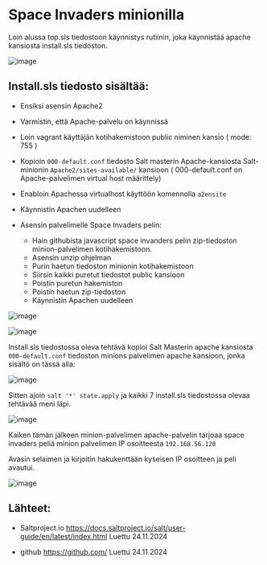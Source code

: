# Space Invaders minionilla

Loin alussa top.sls tiedostoon käynnistys rutiinin, joka käynnistää apache kansiosta install.sls tiedoston.


![image](https://github.com/user-attachments/assets/7df56ed0-0e5e-4e5f-92bd-fbd5576fbf9a)


## Install.sls tiedosto sisältää:

* Ensiksi asensin Apache2
  
* Varmistin, että Apache-palvelu on käynnissä

* Loin vagrant käyttäjän kotihakemistoon public niminen kansio ( mode: 755 )   

* Kopioin <code>000-default.conf</code> tiedosto Salt masterin Apache-kansiosta Salt-minionin <code>Apache2/sites-available/</code> kansioon
  ( 000-default.conf on Apache-palvelimen virtual host määrittely)

* Enabloin Apachessa virtualhost käyttöön komennolla <code>a2ensite</code>

* Käynnistin Apachen uudelleen

* Asensin palvelimelle Space Invaders pelin:
  - Hain githubista javascript space invanders pelin zip-tiedoston minion-palvelimen kotihakemistoon.
  - Asensin unzip ohjelman
  - Purin haetun tiedoston minionin kotihakemistoon
  - Siirsin kaikki puretut tiedostot public kansioon
  - Poistin puretun hakemiston
  - Poistin haetun zip-tiedoston
  - Käynnistin Apachen uudelleen
  

![image](https://github.com/user-attachments/assets/f3ab25cd-7dbd-4542-907d-c0ccdd434f9b)


![image](https://github.com/user-attachments/assets/2fe296b4-917f-4b24-a2e5-a9d0dc6c2b7f)


Install.sls tiedostossa oleva tehtävä kopioi Salt Masterin apache kansiosta <code>000-default.conf</code> tiedoston minions palvelimen apache kansioon, jonka sisältö on tässä alla:


![image](https://github.com/user-attachments/assets/8c0e8a85-ef6a-444f-907f-78339ec7bd0e)


Sitten ajoin <code>salt '*' state.apply</code> ja kaikki 7 install.sls tiedostossa olevaa tehtävää meni läpi.


![image](https://github.com/user-attachments/assets/6d633617-2e53-477f-bd9f-eae6fe766d3f)


Kaiken tämän jälkeen minion-palvelimen apache-palvelin tarjoaa space invaders peliä minion palvelimen IP osoitteesta <code>192.168.56.120</code>


Avasin selaimen ja kirjoitin hakukenttään kyseisen IP osoitteen ja peli avautui.


![image](https://github.com/user-attachments/assets/97f45670-a417-4c58-b09b-758beae80cb8)


## Lähteet:

* Saltproject.io https://docs.saltproject.io/salt/user-guide/en/latest/index.html  Luettu 24.11.2024

* github https://github.com/ Luettu 24.11.2024


